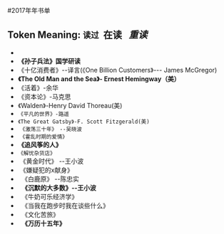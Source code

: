 #2017年年书单

## Token Meaning: `读过`  **在读**   *重读*

* 
* **《孙子兵法》国学研读**
* 《十亿消费者》--译言(《One Billion Customers》--- James McGregor)
* **《The Old Man and the Sea》- Ernest Hemingway（美）**
*   《活着》-余华
*   《资本论》-马克思
*   《Walden》-Henry David Thoreau(美)
*  `《平凡的世界》-路遥`
*  `《The Great Gatsby》-F. Scott Fitzgerald(美)`
*  `《激荡三十年》　--吴晓波`
*  `《霍乱时期的爱情》`
* **《追风筝的人》**
* `《解忧杂货店》`
*  《黄金时代》 --王小波
*  《嫌疑犯的x献身》
*   《白鹿原》 --陈忠实
*   **《沉默的大多数》--王小波**
*   《牛奶可乐经济学》
*   《当我在跑步时我在谈些什么》
*   《文化苦旅》
*   **《万历十五年》**
